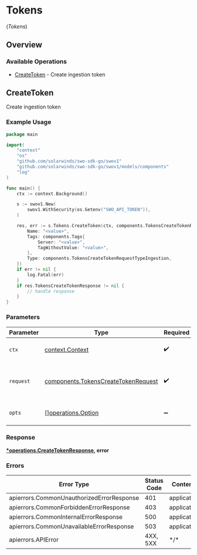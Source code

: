 # Tokens
(*Tokens*)

## Overview

### Available Operations

* [CreateToken](#createtoken) - Create ingestion token

## CreateToken

Create ingestion token

### Example Usage

<!-- UsageSnippet language="go" operationID="createToken" method="post" path="/v1/tokens" -->
```go
package main

import(
	"context"
	"os"
	"github.com/solarwinds/swo-sdk-go/swov1"
	"github.com/solarwinds/swo-sdk-go/swov1/models/components"
	"log"
)

func main() {
    ctx := context.Background()

    s := swov1.New(
        swov1.WithSecurity(os.Getenv("SWO_API_TOKEN")),
    )

    res, err := s.Tokens.CreateToken(ctx, components.TokensCreateTokenRequest{
        Name: "<value>",
        Tags: components.Tags{
            Server: "<value>",
            TagWithoutValue: "<value>",
        },
        Type: components.TokensCreateTokenRequestTypeIngestion,
    })
    if err != nil {
        log.Fatal(err)
    }
    if res.TokensCreateTokenResponse != nil {
        // handle response
    }
}
```

### Parameters

| Parameter                                                                                  | Type                                                                                       | Required                                                                                   | Description                                                                                |
| ------------------------------------------------------------------------------------------ | ------------------------------------------------------------------------------------------ | ------------------------------------------------------------------------------------------ | ------------------------------------------------------------------------------------------ |
| `ctx`                                                                                      | [context.Context](https://pkg.go.dev/context#Context)                                      | :heavy_check_mark:                                                                         | The context to use for the request.                                                        |
| `request`                                                                                  | [components.TokensCreateTokenRequest](../../models/components/tokenscreatetokenrequest.md) | :heavy_check_mark:                                                                         | The request object to use for the request.                                                 |
| `opts`                                                                                     | [][operations.Option](../../models/operations/option.md)                                   | :heavy_minus_sign:                                                                         | The options for this request.                                                              |

### Response

**[*operations.CreateTokenResponse](../../models/operations/createtokenresponse.md), error**

### Errors

| Error Type                                | Status Code                               | Content Type                              |
| ----------------------------------------- | ----------------------------------------- | ----------------------------------------- |
| apierrors.CommonUnauthorizedErrorResponse | 401                                       | application/json                          |
| apierrors.CommonForbiddenErrorResponse    | 403                                       | application/json                          |
| apierrors.CommonInternalErrorResponse     | 500                                       | application/json                          |
| apierrors.CommonUnavailableErrorResponse  | 503                                       | application/json                          |
| apierrors.APIError                        | 4XX, 5XX                                  | \*/\*                                     |